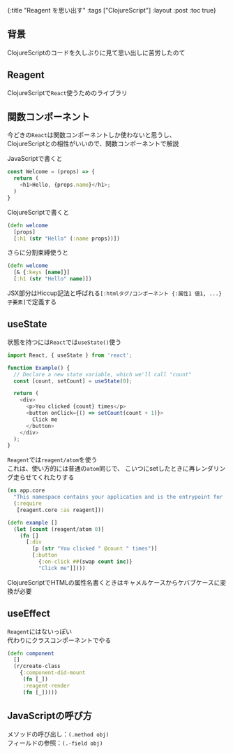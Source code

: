 {:title "Reagent を思い出す"
 :tags  ["ClojureScript"]
 :layout :post
 :toc true}

## 背景
ClojureScriptのコードを久しぶりに見て思い出しに苦労したのて

## Reagent
ClojureScriptで`React`使うためのライブラリ

## 関数コンポーネント
今どきの`React`は関数コンポーネントしか使わないと思うし、  
ClojureScriptとの相性がいいので、関数コンポーネントで解説

JavaScriptで書くと
```JavaScript
const Welcome = (props) => {
  return (
    <h1>Hello, {props.name}</h1>;
  )
}
```

ClojureScriptで書くと
```clojure
(defn welcome
  [props]
  [:h1 (str "Hello" (:name props))])
```

さらに分割束縛使うと
```clojure
(defn welcome
  [& {:keys [name]}]
  [:h1 (str "Hello" name)])
```

JSX部分はHiccup記法と呼ばれる`[:htmlタグ/コンポーネント {:属性1 値1, ...} 子要素]`で定義する

## useState
状態を持つには`React`では`useState()`使う
```JavaScript
import React, { useState } from 'react';

function Example() {
  // Declare a new state variable, which we'll call "count"
  const [count, setCount] = useState(0);

  return (
    <div>
      <p>You clicked {count} times</p>
      <button onClick={() => setCount(count + 1)}>
        Click me
      </button>
    </div>
  );
}
```

`Reagent`では`reagent/atom`を使う  
これは、使い方的には普通の`atom`同じで、
こいつにsetしたときに再レンダリング走らせてくれたりする

```clojure
(ns app.core
  "This namespace contains your application and is the entrypoint for 'yarn start'."
  (:require
   [reagent.core :as reagent]))

(defn example []
  (let [count (reagent/atom 0)]
    (fn []
      [:div
        [p (str "You clicked " @count " times")]
        [:button
          {:on-click ##(swap count inc)}
          "Click me"]])))
```

ClojureScriptでHTMLの属性名書くときはキャメルケースからケバブケースに変換が必要

## useEffect
`Reagent`にはないっぽい  
代わりにクラスコンポーネントでやる
```clojure
(defn component
  []
  (r/create-class
    {:component-did-mount
     (fn [_])
     :reagent-render
     (fn [_]))))
```

## JavaScriptの呼び方
メソッドの呼び出し：`(.method obj)`  
フィールドの参照：`(.-field obj)`  
